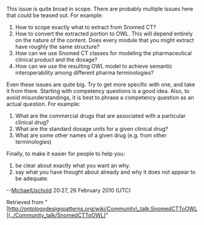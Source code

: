 This issue is quite broad in scope. There are probably multiple issues here that could be teased out. For example:



1. How to scope exactly what to extract from Snomed CT?
2. How to convert the extracted portion to OWL. This will depend entirely on the nature of the content. Does every module that you might extract have roughly the same structure?
3. How can we use Snomed CT classes for modeling the pharmaceutical clinical product and the dosage?
4. How can we use the resulting OWL model to achieve semantic interoperability among different pharma terminologies?


Even these issues are quite big. Try to get more specific with one, and take it from there. Starting with competency questions is a good idea. Also, to avoid misunderstandings, it is best to phrase a competency question as an actual question. For example:



1. What are the commercial drugs that are associated with a particular clinical drug?
2. What are the standard dosage units for a given clinical drug?
3. What are some other names of a given drug (e.g. from other terminologies)


Finally, to make it easier for people to help you:



1. be clear about exactly what you want an why.
2. say what you have thought about already and why it does not appear to be adequate.


--[MichaelUschold](../User/MichaelUschold "User:MichaelUschold") 20:27, 26 February 2010 (UTC)





Retrieved from "[http://ontologydesignpatterns.org/wiki/Community\_talk:SnomedCTToOWL](../Community_talk/SnomedCTToOWL)"